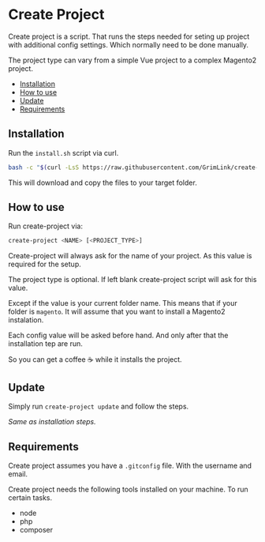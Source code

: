 # Create Project

Create project is a script.
That runs the steps needed for seting up project with additional config settings.
Which normally need to be done manually.

The project type can vary from a simple Vue project to a complex Magento2 project.

- [Installation](#installation)
- [How to use](#how-to-use)
- [Update](#update)
- [Requirements](#requirements)

## Installation

Run the `install.sh` script via curl.

```bash
bash -c "$(curl -LsS https://raw.githubusercontent.com/GrimLink/create-project/main/install.sh)"
```

This will download and copy the files to your target folder.

## How to use

Run create-project via:

```bash
create-project <NAME> [<PROJECT_TYPE>]
```

Create-project will always ask for the name of your project.
As this value is required for the setup.

The project type is optional.
If left blank create-project script will ask for this value.

Except if the value is your current folder name.
This means that if your folder is `magento`.
It will assume that you want to install a Magento2 instalation.

Each config value will be asked before hand.
And only after that the installation tep are run.

So you can get a coffee ☕️ while it installs the project.

## Update

Simply run `create-project update` and follow the steps.

_Same as installation steps._

## Requirements

Create project assumes you have a `.gitconfig` file.
With the username and email.

Create project needs the following tools installed on your machine.
To run certain tasks.

- node
- php
- composer
